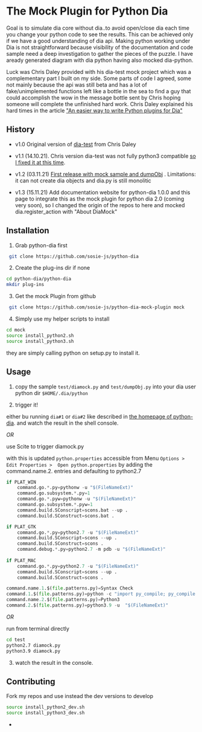 # The Mock Plugin for Python Dia 

Goal is to simulate dia core without dia..to avoid open/close dia each time you change your python code to see the results. This can be achieved only if we have a good understanding of dia api. Making python working under Dia is not straightforward because visibility of the documentation and code sample need a deep investigation to gather the pieces of the puzzle. I have
aready generated diagram with dia python having also mocked dia-python.

Luck was Chris Daley provided with his dia-test mock project which was a complementary part I built on my side. Some parts of code I agreed, some not mainly because the api was still beta and has a lot of fake/unimplemented functions left like a bottle in the sea to find a guy that could accomplish the wow in the message bottle sent by Chris hoping someone will complete the unfinished hard work. Chris Daley explained his hard times in the article ["An easier way to write Python plugins for Dia"](https://chrisdaley.biz/easy-python-for-dia.html)

## History

- v1.0  Original version of [dia-test](https://github.com/chebizarro/dia-test) from Chris Daley

- v1.1 (14.10.21). Chris version dia-test was not fully python3 compatible [so I fixed it at this time](https://github.com/sosie-js/python-dia-mock-plugin/commits/pythondia/dia).

- v1.2 (03.11.21) [First release with mock sample and dumpObj](https://github.com/sosie-js/python-dia-mock-plugin/releases/tag/v1.2) . 
Limitations: it can not create dia objects and dia.py is still monolitic

- v1.3 (15.11.21) Add documentation website for python-dia 1.0.0 and this page to integrate this as the mock plugin for python dia 2.0 (coming very soon), so I changed the origin of the repos to here and mocked dia.register_action with "About DiaMock" 


## Installation 

1. Grab python-dia first

```sh
 git clone https://github.com/sosie-js/python-dia
```

2. Create the plug-ins dir if none

```sh
cd python-dia/python-dia
mkdir plug-ins
```

3. Get the mock Plugin from github

```sh
 git clone https://github.com/sosie-js/python-dia-mock-plugin mock
```

4. Simply use my helper scripts to install

```sh
cd mock
source install_python2.sh
source install_python3.sh
```

they are simply calling python on setup.py to install it.

## Usage

1. copy the sample `test/diamock.py` and `test/dumpObj.py` into your dia user python dir `$HOME/.dia/python`

2. trigger it!

either bu running `dia#1` or `dia#2` like described in [the homepage of python-dia](https://sosie-js.github.io/python-dia).
and watch the result in the shell console. 

*OR*

use Scite to trigger diamock.py

with this is updated `python.properties`
accessible from Menu `Options > Edit Properties >  Open python.properties`
by adding the command.name.2. entries and defaulting to python2.7

```python
if PLAT_WIN
	command.go.*.py=pythonw -u "$(FileNameExt)"
	command.go.subsystem.*.py=1
	command.go.*.pyw=pythonw -u "$(FileNameExt)"
	command.go.subsystem.*.pyw=1
	command.build.SConscript=scons.bat --up .
	command.build.SConstruct=scons.bat .

if PLAT_GTK
	command.go.*.py=python2.7 -u "$(FileNameExt)"
	command.build.SConscript=scons --up .
	command.build.SConstruct=scons .
	command.debug.*.py=python2.7 -m pdb -u "$(FileNameExt)"
	
if PLAT_MAC
	command.go.*.py=python2.7 -u "$(FileNameExt)"
	command.build.SConscript=scons --up .
	command.build.SConstruct=scons .

command.name.1.$(file.patterns.py)=Syntax Check
command.1.$(file.patterns.py)=python -c "import py_compile; py_compile.compile(r'$(FilePath)')"
command.name.2.$(file.patterns.py)=Python3
command.2.$(file.patterns.py)=python3.9 -u  "$(FileNameExt)"
```

*OR*

run from terminal directly

```sh
cd test
python2.7 diamock.py
python3.9 diamock.py
```

3. watch the result in the console. 

## Contributing

Fork my repos and use instead the dev versions to develop 

```sh
source install_python2_dev.sh
source install_python3_dev.sh
```

-

